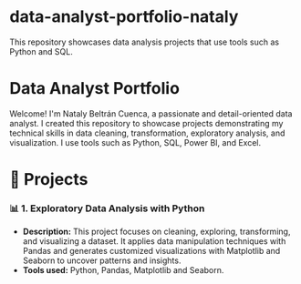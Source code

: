# data-analyst-portfolio-nataly
This repository showcases data analysis projects that use tools such as Python and SQL.

# Data Analyst Portfolio
Welcome! I'm Nataly Beltrán Cuenca, a passionate and detail-oriented data analyst. I created this repository to showcase projects demonstrating my technical skills in data cleaning, transformation, exploratory analysis, and visualization. I use tools such as Python, SQL, Power BI, and Excel.
# 📁 Projects
### 📊 1. Exploratory Data Analysis with Python
- **Description:** This project focuses on cleaning, exploring, transforming, and visualizing a dataset. It applies data manipulation techniques with Pandas and generates customized visualizations with Matplotlib and Seaborn to uncover patterns and insights.
- **Tools used:** Python, Pandas, Matplotlib and Seaborn.
